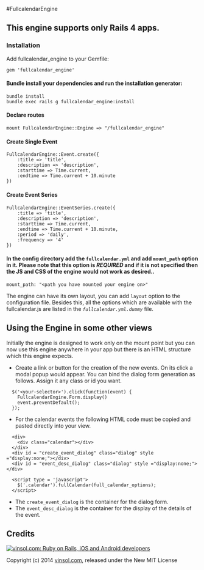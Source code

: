 #FullcalendarEngine

## This engine supports only Rails 4 apps.

### Installation

Add fullcalendar_engine to your Gemfile:

``` 
gem 'fullcalendar_engine'
```

#### Bundle install your dependencies and run the installation generator:
```
bundle install
bundle exec rails g fullcalendar_engine:install
```

#### Declare routes
```
mount FullcalendarEngine::Engine => "/fullcalendar_engine"
```

#### Create Single Event
```
FullcalendarEngine::Event.create({ 
    :title => 'title', 
    :description => 'description', 
    :starttime => Time.current, 
    :endtime => Time.current + 10.minute
})
```

#### Create Event Series
```
FullcalendarEngine::EventSeries.create({ 
    :title => 'title', 
    :description => 'description', 
    :starttime => Time.current,
    :endtime => Time.current + 10.minute, 
    :period => 'daily', 
    :frequency => '4'
})
```

#### In the config directory add the `fullcalendar.yml` and add `mount_path` option in it. Please note that this option is *REQUIRED* and if it is not specified then the JS and CSS of the engine would not work as desired..
```
mount_path: "<path you have mounted your engine on>"
```

The engine can have its own layout, you can add `layout` option to the configuration file. Besides this, all the options which are available with the fullcalendar.js are listed in the *`fullcalendar.yml.dummy`* file.

## Using the Engine in some other views
Initially the engine is designed to work only on the mount point but you can now use this engine anywhere in your app but there is an HTML structure which this engine expects. 

- Create a link or button for the creation of the new events. On its click a modal popup would appear. You can bind the dialog form generation as follows. Assign it any class or id you want.
```
  $('<your-selector>').click(function(event) {
    FullcalendarEngine.Form.display()
    event.preventDefault();
  });
```
- For the calendar events the following HTML code must be copied and pasted directly into your view.
```
  <div>
    <div class="calendar"></div>
  </div>
  <div id = "create_event_dialog" class="dialog" style ="display:none;"></div>
  <div id = "event_desc_dialog" class="dialog" style ="display:none;"></div>
  
  <script type = 'javascript'>
    $('.calendar').fullCalendar(full_calendar_options);
  </script>
```

- The `create_event_dialog` is the container for the dialog form.
- The `event_desc_dialog` is the container for the display of the details of the event.

Credits
-------

[![vinsol.com: Ruby on Rails, iOS and Android developers](http://vinsol.com/vin_logo.png "Ruby on Rails, iOS and Android developers")](http://vinsol.com)

Copyright (c) 2014 [vinsol.com](http://vinsol.com "Ruby on Rails, iOS and Android developers"), released under the New MIT License
